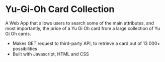 ﻿# Yu-Gi-Oh Card Collection

 A Web App that allows users to search some of the main attributes, and most importantly, the price of a Yu Gi Oh card from a large collection of Yu Gi Oh cards.
* Makes GET request to third-party API, to retrieve a card out of 13 000+ possibilities
* Built with Javascript, HTML and CSS
